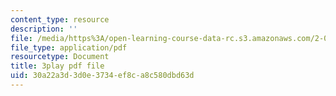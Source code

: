 ```yaml
---
content_type: resource
description: ''
file: /media/https%3A/open-learning-course-data-rc.s3.amazonaws.com/2-003sc-engineering-dynamics-fall-2011/30a22a3d3d0e3734ef8ca8c580dbd63d_Fo-Y6kEMURk.pdf
file_type: application/pdf
resourcetype: Document
title: 3play pdf file
uid: 30a22a3d-3d0e-3734-ef8c-a8c580dbd63d
---
```

